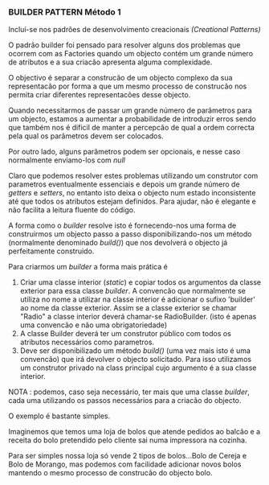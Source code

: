 ### BUILDER PATTERN Método 1

Incluí-se nos padrões de desenvolvimento creacionais *(Creational Patterns)*

O padrão builder foi pensado para resolver alguns dos problemas que ocorrem com as Factories quando um objecto contém um
grande número de atributos e a sua criacão apresenta alguma complexidade.

O objectivo é separar a construcão de um objecto complexo da sua representacão por forma a que um mesmo processo de construcão
nos permita criar diferentes representacões desse objecto.

Quando necessitarmos de passar um grande número de parâmetros para um objecto, estamos a aumentar a probabilidade
de introduzir erros sendo que também nos é dificil de manter a percepcão de qual a ordem correcta pela qual os parâmetros devem
ser colocados.

Por outro lado, alguns parâmetros podem ser opcionais, e nesse caso normalmente enviamo-los com *null*

Claro que podemos resolver estes problemas utilizando um construtor com parametros eventualmente essenciais e depois um grande número de
*getters* e *setters*, no entanto isto deixa o objecto num estado inconsistente até que todos os atributos estejam definidos.
Para ajudar, não é elegante e não facilita a leitura fluente do código.


A forma como o *builder* resolve isto é fornecendo-nos uma forma de construirmos um objecto passo a passo disponibilizando-nos
um método (normalmente denominado *build()*) que nos devolverá o objecto já perfeitamente construido.

Para criarmos um *builder* a forma mais prática é

1. Criar uma classe interior (*static*) e copiar todos os argumentos da classe exterior para essa classe *builder*. A
convencão que normalmente se utiliza no nome a utilizar na classe interior é adicionar o sufixo 'builder' ao nome da classe
exterior. Assim se a classe exterior se chamar "Radio" a classe interior deverá chamar-se RadioBuilder. (isto é apenas uma
convencão e não uma obrigatoriedade)
2. A classe Builder deverá ter um construtor público com todos os atributos necessários como parametros.
3. Deve ser disponibilizado um método *build()* (uma vez mais isto é uma convencão) que irá devolver o objecto solicitado.
Para isso utilizamos um construtor privado na class principal cujo argumento é a sua classe interior.

NOTA : podemos, caso seja necessário, ter mais que uma classe *builder*, cada uma utilizando os passos necessários para a criacão do
objecto.

O exemplo é bastante simples.

Imaginemos que temos uma loja de bolos que atende pedidos ao balcão e a receita do bolo pretendido pelo cliente sai
numa impressora na cozinha.

Para ser simples nossa loja só vende 2 tipos de bolos...Bolo de Cereja e Bolo de Morango, mas podemos com facilidade
adicionar novos bolos mantendo o mesmo processo de construcão do objecto bolo.




